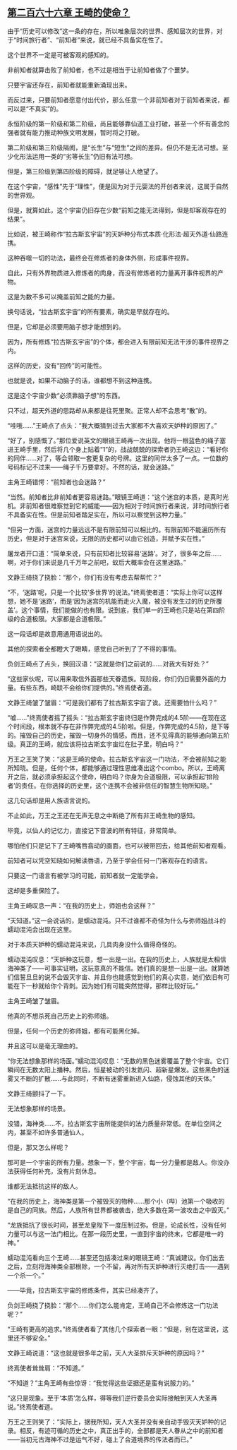 ## [第二百六十六章 王崎的使命？](https://www.xxbiquge.com/11_11207/9245480.html)


  由于“历史可以修改”这一条的存在，所以唯象层次的世界、感知层次的世界，对于“时间旅行者”、“前知者”来说，就已经不具备实在性了。

  这个世界不一定是可被客观的感知的。

  非前知者就算击败了前知者，也不过是相当于让前知者做了个噩梦。

  只要宇宙还存在，前知者就能重新涌现出来。

  而反过来，只要前知者愿意付出代价，那么任意一个非前知者对于前知者来说，都可以是“不真实”的。

  永恒阶级的第一阶级和第二阶级，尚且能够靠仙道工业打破，甚至一个怀有善念的强者就有能力推动种族文明发展，暂时将之打破。

  第二阶级和第三阶级隔阂，是“长生”与“短生”之间的差异。但仍不是无法可想。至少化形法运用一类的“劣等长生”仍旧有法可想。

  但是，第三阶级到第四阶级的障碍，就足够让人绝望了。

  在这个宇宙，“感性”先于“理性”，便是因为对于元婴法的开创者来说，这属于自然的世界观。

  但是，就算如此，这个宇宙仍旧存在少数“前知之能无法得到，但是却客观存在的结果”。

  比如说，被王崎称作“拉古斯玄宇宙”的天妒种分布式本质·化形法·超天外道·仙路连携。

  这种吞噬一切的功法，最终会在修炼者的身体外侧，形成事件视界。

  自此，只有外界物质进入修炼者的肉身，而没有修炼者的力量离开事件视界的产物。

  这是为数不多可以掩盖前知之能的力量。

  换句话说，“拉古斯玄宇宙”的所有要素，确实是早就存在的。

  但是，它却是必须要用脑子想才能想到的。

  因为，所有修炼“拉古斯玄宇宙”的个体，都会进入有限前知无法干涉的事件视界之内。

  这样的历史，没有“回传”的可能性。

  也就是说，如果不动脑子的话，谁都想不到这种连携。

  这是这个宇宙少数“必须靠脑子想”的东西。

  只不过，超天外道的思路却从来都是往死里聚。正常人却不会思考“散”的。

  “哇哦……”王崎点了点头：“我大概猜到过去大家都不大喜欢天妒种的原因了。”

  “好了，别感慨了。”那位爱说英文的眼镜王崎再一次出现。他将一根蓝色的绳子塞进王崎手里，然后将几个身上贴着“1”的，战战兢兢的探索者扔王崎这边：“看好你的同伴……对了，等会领取一套更复杂的号牌。这里的同伴太多了一点。一位数的号码标记不过来——绳子千万要拿好。不然的话，就会迷路。”

  主角王崎错愕：“前知者也会迷路？”

  “当然。前知者比非前知者更容易迷路。”眼镜王崎道：“这个迷宫的本质，是真时光机。非前知者很难察觉到它的威能——因为相对于时间旅行者来说，非时间旅行者不具备实在性。但是前知者踏足实在，所以可以察觉到这种力量。”

  “但另一方面，迷宫的力量远远不是有限前知可以相比的。有限前知不能遍历所有历史，但是对于迷宫来说，无限的历史都可以由它创造，并赋予实在性。”

  屠龙者开口道：“简单来说，只有前知者比较容易‘迷路’。对了，很多年之后……啊，对于你们来说是几千万年之前吧，蚁后大概率会在这里迷路。”

  文静王绮挠了挠脸：“那个，你们有没有考虑去帮帮忙？”

  “不，‘迷路’呢，只是一个比较‘多世界’的说法。”终焉使者道：“实际上你可以这样想，她不是‘迷路’，而是‘因为迷宫的机能而走火入魔，被没有发生过的历史所覆盖’。这个事情，我们能做的也有限。说到底，我们单一的王崎也只是站在第四阶级的合道极限。大家都是合道极限。”

  这一段话却是故意用通用语说出的。

  其他的探索者全都瞪大了眼睛，感觉自己听到了了不得的事情。

  负剑王崎点了点头，换回汉语：“这就是你们之前说的……对我大有好处？”

  “这些家伙呢，可以用来取信外面那些天眷遗族。现阶段，你们仍旧需要外面的力量。有些东西，崎联不会给你们提供的。”终焉使者道。

  文静王绮皱了皱眉：“可是我们都有了拉古斯玄宇宙了诶。还需要怕什么吗？”

  “嘘……”终焉使者摇了摇头：“拉古斯玄宇宙终归是作弊完成的4.5阶——在现在这个时间段，根本就不存在非作弊完成的4.5阶啦。但是，作弊完成的4.5阶，是下等的。摧毁自己的历史，摧毁一切身外的情感。而且，还不见得真的能够通向第五阶级。真正的王崎，就应该将拉古斯玄宇宙烂在肚子里，明白吗？”

  万王之王笑了笑：“这是王崎的使命。拉古斯玄宇宙这一门功法，不会被前知之能所知晓。但是，任何个体，都能够通过理性思维凑出这个combo。所以，王崎离开之后，就必须承担起这个使命，明白吗？你身为合道极限，可以承担起‘排险者’的责任。在你选择的历史里，这个连携不会被非信任的智慧生物所知晓。”

  这几句话却是用人族语言说的。

  不止如此，万王之王还在无声无息之中断绝了所有非王崎生物的感知。

  毕竟，以仙人的记忆力，直接记下音波的所有特征，非常简单。

  哪怕他们只是记下了王崎嘴唇翕动的画面，也可以被带回去，给其他前知者观看。

  前知者可以凭空知晓如何解读唇语，乃至于学会任何一门客观存在的语言。

  只要这一门语言有被学习的可能，前知者就一定能学会。

  这却是多重保险了。

  主角王崎叹息一声：“在我的历史上，师姐也会这样？”

  “天知道。”这一会说话的，是蠕动混沌。只不过谁都不奇怪为什么与弥师姐战斗的蠕动混沌会出现在这里。

  对于本质天妒种的蠕动混沌来说，几具肉身没什么值得奇怪的。

  蠕动混沌叹息：“天妒种这玩意，想一出是一出。在我的历史上，人族就是太相信海神类了——可事实证明，这玩意真的不能信。她们真的是想一出是一出。就算她们信誓旦旦的说不会毁灭宇宙、并且你也能感觉到他们的真心实意，她们依旧有可能在下一秒就给你个背刺。因为她们有可能突然觉得，那样比较好玩。”

  主角王崎皱了皱眉。

  他真的不想杀死自己历史上的弥师姐。

  但是，任何一个历史的弥师姐，都有可能黑化掉。

  并且这可以是毫无理由的。

  “你无法想象那样的场面。”蠕动混沌叹息：“无数的黑色迷雾覆盖了整个宇宙。它们瞬间在无数太阳上播种。然后，恒星被动的引发氦闪、超新星爆发。这些黑色的迷雾又不断的扩散……与此同时，不断有迷雾重新进入仙路，侵蚀其他的天体。”

  文静王绮颤抖了一下。

  无法想象那样的场景。

  没错，海神类……不，拉古斯玄宇宙所能提供的法力质量非常低。在单位空间之内，甚至不如许多普通仙人。

  但是，那又怎么样呢？

  那可是一个宇宙的所有力量。想象一下，整个宇宙，每一分力量都是敌人。你没办法获得任何补充，没有片刻休息。

  谁都无法抵抗这样的敌人。

  “在我的历史上，海神类是第一个被毁灭的物种……那个小（哔）池第一个吸收的是自己的同族。然后，人族所有世界都被袭击，绝大多数在第一波攻击之中毁灭。”

  “龙族抵抗了很长时间，甚至龙皇陛下一度压制过弥。但是，论成长性，没有任何力量可以与这一法门相比。在那一段历史里，一直到宇宙的终末，它都是唯一的神。”

  蠕动混沌看向三个王崎……甚至还包括凑过来的眼镜王崎：“真诚建议。你们出去之后，立刻将海神类全部根除，一个不留，再对所有天妒种进行灭绝打击——遇到一个杀一个。”

  ——毕竟，拉古斯玄宇宙的修炼条件，其实已经凑齐了。

  负剑王崎挠了挠脸：“那个……你们怎么能肯定，王崎自己不会修炼这一门功法呢？”

  “王崎有更高的追求。”终焉使者看了其他几个探索者一眼：“但是，别在这里说，这里还不够安全。”

  文静王崎说道：“这也就是很多年之前，天人大圣排斥天妒种的原因吗？”

  终焉使者耸耸肩：“不知道。”

  “不知道？”主角王崎有些惊讶：“我觉得这些证据还是蛮有说服力的。”

  “这只是现象。至于‘本质’怎么样，得等我们逆行委员会实际接触到天人大圣再说。”终焉使者道。

  万王之王则笑了：“实际上，据我所知，天人大圣并没有亲自动手毁灭天妒种的记录。相反，有迹可循的历史之中，真正出手的，全部都是天人眷从之中的前知者——当初元古海神不过是运气不好，碰上了合道境界的传法者而已。”
